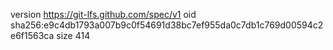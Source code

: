 version https://git-lfs.github.com/spec/v1
oid sha256:e9c4db1793a007b9c0f54691d38bc7ef955da0c7db1c769d00594c2e6f1563ca
size 414
